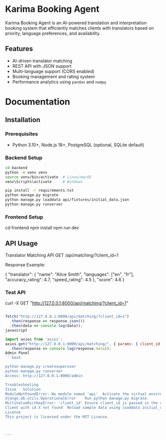 
# Karima Booking Agent

Karima Booking Agent is an AI-powered translation and interpretation booking system that efficiently matches clients with translators based on priority, language preferences, and availability.

## Features
- AI-driven translator matching
- REST API with JSON support
- Multi-language support (CORS enabled)
- Booking management and rating system
- Performance analytics using `pandas` and `numpy`


# Documentation


## Installation

### Prerequisites
- Python 3.10+, Node.js 18+, PostgreSQL (optional, SQLite default)

### Backend Setup

```bash
cd backend
python -m venv venv
source venv/bin/activate  # Linux/macOS
venv\Scripts\activate     # Windows

pip install -r requirements.txt
python manage.py migrate
python manage.py loaddata api/fixtures/initial_data.json
python manage.py runserver
```

### Frontend Setup

cd frontend
npm install
npm run dev
## API Usage
Translator Matching API
GET /api/matching/?client_id=1

Response Example:


{
  "translator": {
    "name": "Alice Smith",
    "languages": ["en", "fr"],
    "accuracy_rating": 4.7,
    "speed_rating": 4.5
  },
  "score": 4.6
}
### Test API

curl -X GET "http://127.0.0.1:8000/api/matching/?client_id=1"
```javascript

fetch("http://127.0.0.1:8000/api/matching/?client_id=1")
  .then(response => response.json())
  .then(data => console.log(data));
javascript

import axios from 'axios';
axios.get("http://127.0.0.1:8000/api/matching/", { params: { client_id: 1 } })
  .then(response => console.log(response.data));
Admin Panel
```bash

python manage.py createsuperuser
python manage.py runserver
Access: http://127.0.0.1:8000/admin

Troubleshooting
Issue	Solution
ModuleNotFoundError: No module named 'api'	Activate the virtual environment before running Django.
django.db.utils.OperationalError	Run python manage.py migrate.
MultiValueDictKeyError: 'client_id'	Ensure client_id is passed in the request.
Client with id X not found	Reload sample data using loaddata initial_data.json.
License
This project is licensed under the MIT License.



---

